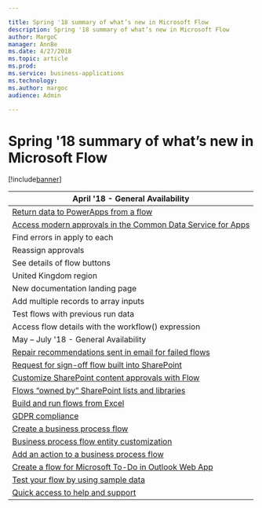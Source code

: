 ```yaml
---

title: Spring '18 summary of what’s new in Microsoft Flow
description: Spring '18 summary of what’s new in Microsoft Flow
author: MargoC
manager: AnnBe
ms.date: 4/27/2018
ms.topic: article
ms.prod: 
ms.service: business-applications
ms.technology: 
ms.author: margoc
audience: Admin

---
```

#  Spring '18 summary of what’s new in Microsoft Flow




[!include[banner](../../../includes/banner.md)]

| April '18 - General Availability                                                             |
|----------------------------------------------------------------------------------------------|
| [Return data to PowerApps from a flow](return-data-to-powerapps-a-flow/index.md)                                     |
| [Access modern approvals in the Common Data Service for Apps](access-modern-approvals-the-common-data-service-apps.md)     |
| Find errors in apply to each                                                                 |
| Reassign approvals                                                                           |
| See details of flow buttons                                                                  |
| United Kingdom region                                                                        |
| New documentation landing page                                                               |
| Add multiple records to array inputs                                                         |
| Test flows with previous run data                                                            |
| Access flow details with the workflow() expression                                           |
| May – July '18 - General Availability                                                        |
| [Repair recommendations sent in email for failed flows](repair-recommendations-sent-email-failed-flows.md)       |
| [Request for sign-off flow built into SharePoint](request-sign-off-flow-built-into-sharepoint.md)                    |
| [Customize SharePoint content approvals with Flow](customize-sharepoint-content-approvals-flow.md)           |
| [Flows “owned by” SharePoint lists and libraries](flows-owned-by-sharepoint-lists-libraries/index.md) |
| [Build and run flows from Excel](build-run-flows-excel.md)                                            |
| [GDPR compliance](gdpr-compliance.md)                                                        |
| [Create a business process flow](create-business-process-flow.md)                                        |
| [Business process flow entity customization](business-process-flow-entity-customization.md)                        |
| [Add an action to a business process flow](add-action-to-business-process-flow.md)                                  |
| [Create a flow for Microsoft To-Do in Outlook Web App](create-flow-microsoft-to-do-outlook-web-app.md)                      |
| [Test your flow by using sample data](test-flow-by-using-sample-data.md)                                      |
| [Quick access to help and support](quick-access-to-help-support.md)                                        |
